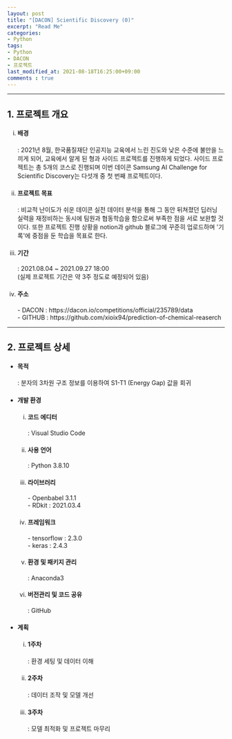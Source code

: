 ```yaml
---
layout: post
title: "[DACON] Scientific Discovery (0)"
excerpt: "Read Me"
categories:
- Python
tags:
- Python
- DACON
- 프로젝트
last_modified_at: 2021-08-18T16:25:00+09:00
comments : true
---
```

<hr>
<div>
    <h2>1. 프로젝트 개요</h2>
    <ol type="i">
        <li>
            <h4>배경</h4>
            <p>: 2021년 8월, 한국품질재단 인공지능 교육에서 느린 진도와 낮은 수준에 불만을 느끼게 되어, 교육에서 알게 된 형과 사이드 프로젝트를 진행하게 되었다. 사이드 프로젝트는 총 5개의 코스로 진행되며 이번 데이콘 Samsung AI Challenge for Scientific Discovery는 다섯개 중 첫 번째 프로젝트이다.</p>
        </li>
        <li>
            <h4>프로젝트 목표</h4>
            <p>: 비교적 난이도가 쉬운 데이콘 실전 데이터 분석을 통해 그 동안 뒤쳐졌던 딥러닝 실력을 재정비하는 동시에 팀원과 협동학습을 함으로써 부족한 점을 서로 보완할 것이다. 또한 프로젝트 진행 상황을 notion과 github 블로그에 꾸준히 업로드하며 '기록'에 중점을 둔 학습을 목표로 한다.</p>
        </li>
        <li>
            <h4>기간</h4>
            <p>: 2021.08.04 ~ 2021.09.27 18:00<br>
            (실제 프로젝트 기간은 약 3주 정도로 예정되어 있음)</p>
        </li>
        <li>
            <h4>주소</h4>
            <p>- DACON : https://dacon.io/competitions/official/235789/data<br>
                - GITHUB : https://github.com/xioix94/prediction-of-chemical-reaserch</p>
        </li>
    </ol>
</div>
<hr>
<div>
    <h2>2. 프로젝트 상세</h2>
    <ul>
        <li>
            <h4>목적</h4>
            <p>: 분자의 3차원 구조 정보를 이용하여 S1-T1 (Energy Gap) 값을 회귀</p>
        </li>
        <li>
            <h4>개발 환경</h4>
            <ol type="i">
                <li>
                    <h4>코드 에디터</h4>
                    <p>: Visual Studio Code</p>
                </li>
                <li>
                    <h4>사용 언어</h4>
                    <p>: Python 3.8.10</p>
                </li>
                <li>
                    <h4>라이브러리</h4>
                    <p>- Openbabel 3.1.1<br>
                    - RDkit : 2021.03.4</p>
                </li>
                <li>
                    <h4>프레임워크</h4>
                    <p>- tensorflow : 2.3.0<br>
                    - keras : 2.4.3</p>
                </li>
                <li>
                    <h4>환경 및 패키지 관리</h4>
                    <p>: Anaconda3</p>
                </li>
                <li>
                    <h4>버전관리 및 코드 공유</h4>
                    <p>: GitHub</p>
                </li>
            </ol>
        </li>
        <li>
            <h4>계획</h4>
            <ol type="i">
                <li>
                    <h4>1주차</h4>
                    <p>: 환경 세팅 및 데이터 이해</p>
                </li>
                <li>
                    <h4>2주차</h4>
                    <p>: 데이터 조작 및 모델 개선</p>
                </li>
                <li>
                    <h4>3주차</h4>
                    <p>: 모델 최적화 및 프로젝트 마무리</p>
                </li>
            </ol>
        </li>
    </ul>
</div>
<br>
